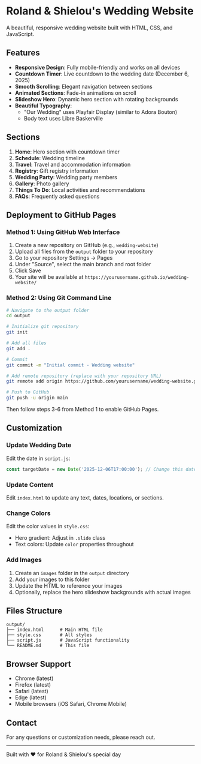 # Roland & Shielou's Wedding Website

A beautiful, responsive wedding website built with HTML, CSS, and JavaScript.

## Features

- **Responsive Design**: Fully mobile-friendly and works on all devices
- **Countdown Timer**: Live countdown to the wedding date (December 6, 2025)
- **Smooth Scrolling**: Elegant navigation between sections
- **Animated Sections**: Fade-in animations on scroll
- **Slideshow Hero**: Dynamic hero section with rotating backgrounds
- **Beautiful Typography**: 
  - "Our Wedding" uses Playfair Display (similar to Adora Bouton)
  - Body text uses Libre Baskerville

## Sections

1. **Home**: Hero section with countdown timer
2. **Schedule**: Wedding timeline
3. **Travel**: Travel and accommodation information
4. **Registry**: Gift registry information
5. **Wedding Party**: Wedding party members
6. **Gallery**: Photo gallery
7. **Things To Do**: Local activities and recommendations
8. **FAQs**: Frequently asked questions

## Deployment to GitHub Pages

### Method 1: Using GitHub Web Interface

1. Create a new repository on GitHub (e.g., `wedding-website`)
2. Upload all files from the `output` folder to your repository
3. Go to your repository Settings → Pages
4. Under "Source", select the main branch and root folder
5. Click Save
6. Your site will be available at `https://yourusername.github.io/wedding-website/`

### Method 2: Using Git Command Line

```bash
# Navigate to the output folder
cd output

# Initialize git repository
git init

# Add all files
git add .

# Commit
git commit -m "Initial commit - Wedding website"

# Add remote repository (replace with your repository URL)
git remote add origin https://github.com/yourusername/wedding-website.git

# Push to GitHub
git push -u origin main
```

Then follow steps 3-6 from Method 1 to enable GitHub Pages.

## Customization

### Update Wedding Date

Edit the date in `script.js`:
```javascript
const targetDate = new Date('2025-12-06T17:00:00'); // Change this date
```

### Update Content

Edit `index.html` to update any text, dates, locations, or sections.

### Change Colors

Edit the color values in `style.css`:
- Hero gradient: Adjust in `.slide` class
- Text colors: Update `color` properties throughout

### Add Images

1. Create an `images` folder in the `output` directory
2. Add your images to this folder
3. Update the HTML to reference your images
4. Optionally, replace the hero slideshow backgrounds with actual images

## Files Structure

```
output/
├── index.html      # Main HTML file
├── style.css       # All styles
├── script.js       # JavaScript functionality
└── README.md       # This file
```

## Browser Support

- Chrome (latest)
- Firefox (latest)
- Safari (latest)
- Edge (latest)
- Mobile browsers (iOS Safari, Chrome Mobile)

## Contact

For any questions or customization needs, please reach out.

---

Built with ❤️ for Roland & Shielou's special day
